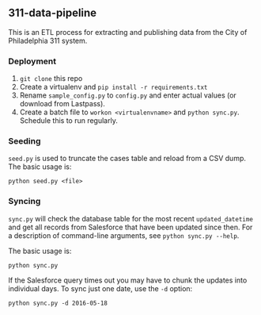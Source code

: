 ## 311-data-pipeline

This is an ETL process for extracting and publishing data from the City of 
Philadelphia 311 system.

### Deployment

1. `git clone` this repo
2. Create a virtualenv and `pip install -r requirements.txt`
3. Rename `sample_config.py` to `config.py` and enter actual values (or download from Lastpass).
4. Create a batch file to `workon <virtualenvname>` and `python sync.py`. Schedule this to run regularly.

### Seeding

`seed.py` is used to truncate the cases table and reload from a CSV dump. The basic usage is:

    python seed.py <file>

### Syncing

`sync.py` will check the database table for the most recent `updated_datetime` and get all records from Salesforce that have been updated since then. For a description of command-line arguments, see `python sync.py --help`.

The basic usage is:

    python sync.py

If the Salesforce query times out you may have to chunk the updates into individual days. To sync just one date, use the `-d` option:

    python sync.py -d 2016-05-18

